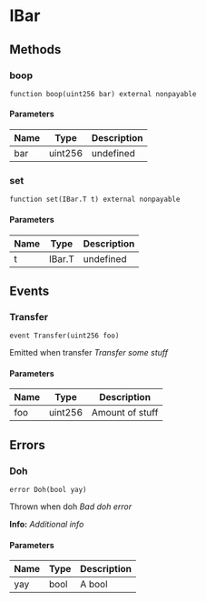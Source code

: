 # IBar









## Methods

### boop

```solidity
function boop(uint256 bar) external nonpayable
```







#### Parameters

| Name | Type | Description |
|---|---|---|
| bar | uint256 | undefined |

### set

```solidity
function set(IBar.T t) external nonpayable
```







#### Parameters

| Name | Type | Description |
|---|---|---|
| t | IBar.T | undefined |



## Events

### Transfer

```solidity
event Transfer(uint256 foo)
```

Emitted when transfer
*Transfer some stuff*




#### Parameters

| Name | Type | Description |
|---|---|---|
| foo  | uint256 | Amount of stuff |



## Errors

### Doh

```solidity
error Doh(bool yay)
```

Thrown when doh
*Bad doh error*


**Info:** *Additional info*

#### Parameters

| Name | Type | Description |
|---|---|---|
| yay | bool | A bool |


